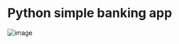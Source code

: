 # Python simple banking app 

![image](https://github.com/safacanmetin/Python_BankingApp/assets/48357757/17f7c947-316e-48f3-bd49-14d6f1fa47a1)
